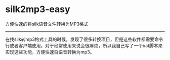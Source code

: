 # silk2mp3-easy

方便快速的将silk语音文件转换为MP3格式

---

在找silk转mp3格式工具的时候，发现了很多转换项目，但是这些软件都需要命令行或者客户端使用，对于经常使用来说会很麻烦，所以我自己写了一个bat脚本来实现这些功能，方便快速将语音转换为mp3。
